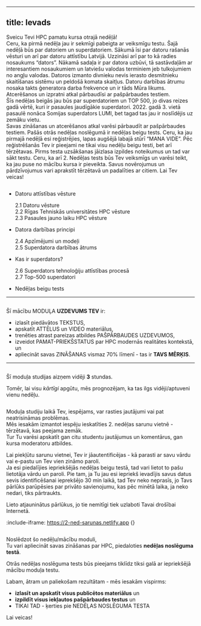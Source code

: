 
---
title: Ievads
---
Sveicu Tevi HPC pamatu kursa otrajā nedēļā!  
Ceru, ka pirmā nedēļa jau ir sekmīgi pabeigta ar veiksmīgu testu.
Šajā nedēļā būs par datoriem un superdatoriem. Sākumā īsi par datoru rašanās vēsturi un arī par datoru attīstību Latvijā. Uzzināsi arī par to kā radies nosaukums “dators”. Nākamā sadaļa ir par datora uzbūvi, tā sastāvdaļām ar interesantiem nosaukumiem un latviešu valodas terminiem jeb tulkojumiem no angļu valodas. Datoros izmanto divnieku nevis ierasto desmitnieku skaitīšanas sistēmu un peldošā komata skaitļus. Datoru darbības ātrumu nosaka takts ģeneratora darba frekvence un ir tāds Mūra likums.  Atcerēšanos un izpratni atkal pārbaudīsi ar pašpārbaudes testiem.  
Šīs nedēļas beigās jau būs par superdatoriem un TOP 500, jo divas reizes gadā vērtē, kuri ir pasaules jaudīgākie superdatori. 2022. gadā 3. vietā pasaulē nonāca Somijas superdators LUMI, bet tagad tas jau ir noslīdējis uz zemāku vietu.  
Savas zināšanas un atcerēšanos atkal varēsi pārbaudīt ar pašpārbaudes testiem. Pašās otrās nedēļas noslēgumā ir nedēļas beigu tests. Ceru, ka jau pirmajā nedēļā esi reģistrējies, lapas augšējā labajā stūrī “MANA VIDE”. Pēc reģistrēšanās Tev ir pieejami ne tikai visu nedēļu beigu testi, bet arī tērzētavas. Pirms testa uzsākšanas jāizlasa izpildes noteikumus un tad var sākt testu. Ceru, ka arī 2. Nedēļas tests būs Tev veiksmīgs un varēsi teikt, ka jau puse no mācību kursa ir pieveikta.
Savus novērojumus un pārdzīvojumus vari aprakstīt tērzētavā un padalīties ar citiem.
Lai Tev veicas!


```attention-note {label: "Otrās nedēļas tēmas"}
```
- Datoru attīstības vēsture
   
    2.1 Datoru vēsture  
    2.2 Rīgas Tehniskās universitātes HPC vēsture  
    2.3 Pasaules jauno laiku HPC vēsture
  
- Datora darbības principi

    2.4 Apzīmējumi un modeļi  
    2.5 Superdatora darbības ātrums 

- Kas ir superdators?

    2.6 Superdators tehnoloģiju attīstības procesā  
    2.7 Top-500 superdatori  

- Nedēļas beigu tests
  
---
```attention-note {label: "Tavs uzdevums"}
```
Šī mācību MODUĻA **UZDEVUMS TEV** ir:
- izlasīt piedāvātos TEKSTUS,
- apskatīt ATTĒLUS un VIDEO materiālus,
- trenēties atrast pareizas atbildes PAŠPĀRBAUDES UZDEVUMOS,
- izveidot PAMAT-PRIEKŠSTATUS par HPC modernās realitātes kontekstā, un
- apliecināt savas ZINĀŠANAS vismaz 70% līmenī - tas ir **TAVS MĒRĶIS**.

---
```attention-note {label: "Studijas prasa Tavu laiku"}
```
Šī moduļa studijas aizņem vidēji **3** stundas.

<!--
[STUDIJAS VARAM TURPINĀT ŠEIT!](https://hpc-pamati-saturs.learning.lv/preview/2-modulis/1_1)
-->

Tomēr, lai visu *kārtīgi* apgūtu, mēs prognozējam, ka tas ilgs vidēji/aptuveni vienu nedēļu.

```attention-note {label: "Tu neesi viens - piedalies diskusijā"}
```
Moduļa studiju laikā Tev, iespējams, var rasties jautājumi vai pat neatrisināmas problēmas.  
Mēs iesakām izmantot iespēju ieskatīties 2. nedēļas sarunu vietnē - tērzētavā, kas peejama zemāk.  
Tur Tu varēsi apskatīt gan citu studentu jautājumus un komentārus, gan kursa moderatoru atbildes.  

Lai piekļūtu sarunu vietnei, Tev ir jāautentificējas  - kā parasti ar savu vārdu vai e-pastu un Tev vien zināmo paroli.   
Ja esi piedalījies iepriekšējās nedēļas beigu testā, tad vari lietot to pašu lietotāja vārdu un paroli.
Pie tam, ja Tu jau esi iepriekš ievadījis savus datus sevis identificēšanai ieprekšējo 30 min laikā, tad Tev neko neprasīs, jo Tavs pārlūks parūpēsies par privāto savienojumu, kas pēc minētā laika, ja neko nedari, tiks pārtraukts. 

Lieto atjauninātus pārlūkus, jo tie nemitīgi tiek uzlaboti Tavai drošībai Internetā.


:include-iframe: https://2-ned-sarunas.netlify.app {}

<!--
[SARUNU VIETNE - TĒRZĒTAVA](https://2-ned-sarunas.netlify.app/)
-->

```attention-note {label: "Kā pārliecināties, vai Tu esi ieguvis jaunas zināšanas"}
```
Noslēdzot šo nedēļu/mācību moduli,  
Tu vari apliecināt savas zināšanas par HPC, piedaloties **nedēļas noslēguma testā**.  

<!--
[2. NEDĒĻAS TESTS](https://hpc-pamati.learning.lv/exam) -->
Otrās nedēļas noslēguma tests būs pieejams tiklīdz tiksi galā ar iepriekšējā mācību moduļa testu.

Labam, ātram un paliekošam rezultātam - mēs iesakām vispirms:
-  **izlasīt un apskatīt visus publicētos materiālus** un 
- **izpildīt visus iekļautos pašpārbaudes testus** un 
- TIKAI TAD - ķerties pie NEDĒĻAS NOSLĒGUMA TESTA

Lai veicas!

